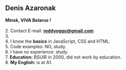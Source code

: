 ## Denis Azaronak
**Minsk, VIVA Belarus !**<br/><br/>
2. Contact E-mail: **reddyoggy@gmail.com**<br/>
3. <br/>
4. I know the **basics** in JavaScript, CSS and HTML.<br/>
5. Code examples: NO, study.<br/>
6. I have no experience: study.<br/>
7. **Education:** BSUIR in 2000, did not work by education.<br/>
8. **My English:** is at A1.
